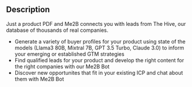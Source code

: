
## Description
Just a product PDF and Me2B connects you with leads from The Hive, our database of thousands of real companies.
- Generate a variety of buyer profiles for your product using state of the models (Llama3 80B, Mixtral 7B, GPT 3.5 Turbo, Claude 3.0) to inform your emerging or established GTM strategies
- Find qualified leads for your product and develop the right content for the right companies with our Me2B Bot
- Discover new opportunites that fit in your existing ICP and chat about them with Me2B Bot

